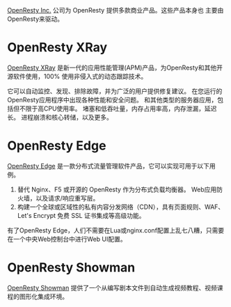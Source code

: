 <!---
    @title         商业产品
    @creator       Yichun Zhang
    @created       2013-08-03 04:25 GMT
--->

[OpenResty Inc.](https://openresty.com) 公司为 OpenResty 提供多款商业产品。这些产品本身也
主要由OpenResty来驱动。

# OpenResty XRay

[OpenResty XRay](https://openresty.com/en/xray/) 是新一代的应用性能管理(APM)产品，为OpenResty和其他开源软件使用，100% 使用非侵入式的动态跟踪技术。

它可以自动监控、发现、排除故障，并为广泛的用户提供修复建议。
在您运行的OpenResty应用程序中出现各种性能和安全问题。
和其他类型的服务器应用，包括但不限于高CPU使用率。
堵塞和低吞吐量，内存占用率高，内存泄漏，延迟长。
进程崩溃和核心转储，以及更多。

# OpenResty Edge

[OpenResty Edge](https://openresty.com/en/edge/) 是一款分布式流量管理软件产品，它可以实现可用于以下用例。

1. 替代 Nginx、F5 或开源的 OpenResty 作为分布式负载均衡器。
Web应用防火墙，以及请求/响应重写层。
2. 构建一个全球或区域性的私有内容分发网络（CDN），具有页面规则、WAF、Let's Encrypt 免费 SSL 证书集成等高级功能。

有了OpenResty Edge，人们不需要在Lua或nginx.conf配置上乱七八糟，只需要在一个中央Web控制台中进行Web UI配置。

# OpenResty Showman

[OpenResty Showman](https://openresty.com/en/showman/) 提供了一个从编写剧本文件到自动生成视频教程、视频课程的图形化集成环境。
